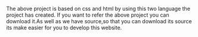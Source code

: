The above project is based on css and html by using this two language the project has created. If you want to refer the above project you can download it.As well as we have source,so that you can download its source its make easier for you to develop this website.
